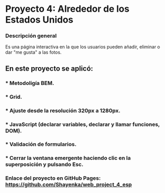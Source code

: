 # Proyecto 4: Alrededor de los Estados Unidos

### Descripción general

Es una página interactiva en la que los usuarios pueden añadir, eliminar o dar "me gusta" a las fotos.

## En este proyecto se aplicó:

### \* Metodoligía BEM.

### \* Grid.

### \* Ajuste desde la resolución 320px a 1280px.

### \* JavaScript (declarar variables, declarar y llamar funciones, DOM).

### \* Validación de formularios.

### \* Cerrar la ventana emergente haciendo clic en la superposición y pulsando Esc.

### Enlace del proyecto en GitHub Pages: https://github.com/Shayenka/web_project_4_esp
